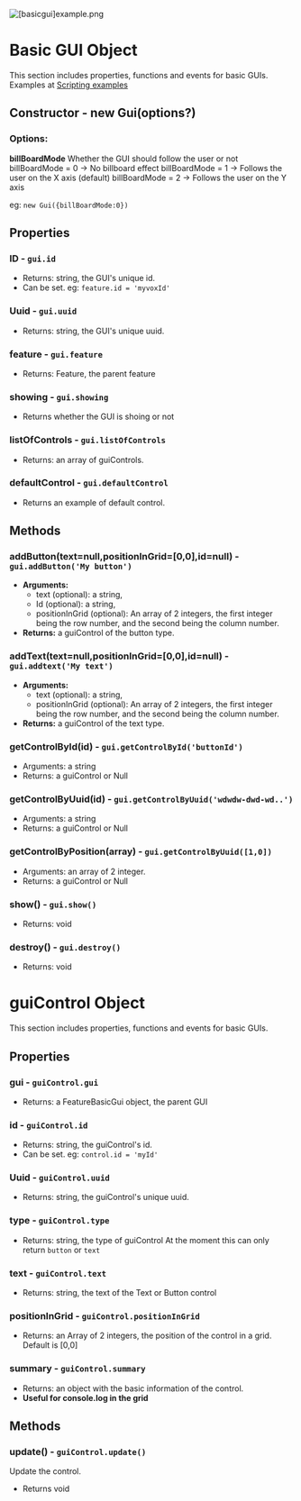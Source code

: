
![[basicgui]example.png](/features/[basicgui]example.png)

# Basic GUI Object
This section includes properties, functions and events for basic GUIs.
Examples at [Scripting examples](/Scripting/Examples)

## Constructor - new Gui(options?)

### Options:
**billBoardMode**
Whether the GUI should follow the user or not
billBoardMode = 0 -> No billboard effect
billBoardMode = 1 -> Follows the user on the X axis (default)
billBoardMode = 2 -> Follows the user on the Y axis

eg: `new Gui({billBoardMode:0})`

## Properties

### ID - `gui.id` 
- Returns: string, the GUI's unique id.
- Can be set. eg: `feature.id = 'myvoxId' ` 

### Uuid - `gui.uuid` 
- Returns: string, the GUI's unique uuid. 

### feature - `gui.feature` 
- Returns: Feature, the parent feature

### showing - `gui.showing`
- Returns whether the GUI is shoing or not

### listOfControls - `gui.listOfControls` 
- Returns: an array of guiControls.

### defaultControl - `gui.defaultControl` 
- Returns an example of default control.

## Methods

### addButton(text=null,positionInGrid=[0,0],id=null) - `gui.addButton('My button')` 
- **Arguments:**
	- text (optional): a string,
  - Id (optional): a string,
  - positionInGrid (optional): An array of 2 integers, the first integer being the row number, and the second being the column number.
- **Returns:** a guiControl of the button type.

### addText(text=null,positionInGrid=[0,0],id=null) - `gui.addtext('My text')` 
- **Arguments:**
	- text (optional): a string,
  - positionInGrid (optional): An array of 2 integers, the first integer being the row number, and the second being the column number.
- **Returns:** a guiControl of the text type.

### getControlById(id) - `gui.getControlById('buttonId')` 
- Arguments: a string
- Returns: a guiControl or Null

### getControlByUuid(id) - `gui.getControlByUuid('wdwdw-dwd-wd..')` 
- Arguments: a string
- Returns: a guiControl or Null

### getControlByPosition(array) - `gui.getControlByUuid([1,0])` 
- Arguments: an array of 2 integer.
- Returns: a guiControl or Null

### show() - `gui.show()` 
- Returns: void

### destroy() - `gui.destroy()` 
- Returns: void

# guiControl Object
This section includes properties, functions and events for basic GUIs.

## Properties

### gui - `guiControl.gui` 
- Returns: a FeatureBasicGui object, the parent GUI

### id - `guiControl.id` 
- Returns: string, the guiControl's id.
- Can be set. eg: `control.id = 'myId' ` 

### Uuid - `guiControl.uuid` 
- Returns: string, the guiControl's unique uuid. 

### type - `guiControl.type` 
- Returns: string, the type of guiControl 
At the moment this can only return `button` or `text`

### text - `guiControl.text` 
- Returns: string, the text of the Text or Button control

### positionInGrid - `guiControl.positionInGrid` 
- Returns: an Array of 2 integers, the position of the control in a grid. 
Default is [0,0]

### summary - `guiControl.summary` 
- Returns: an object with the basic information of the control.
- **Useful for console.log in the grid**

## Methods

### update() - `guiControl.update()`
Update the control.
- Returns void
